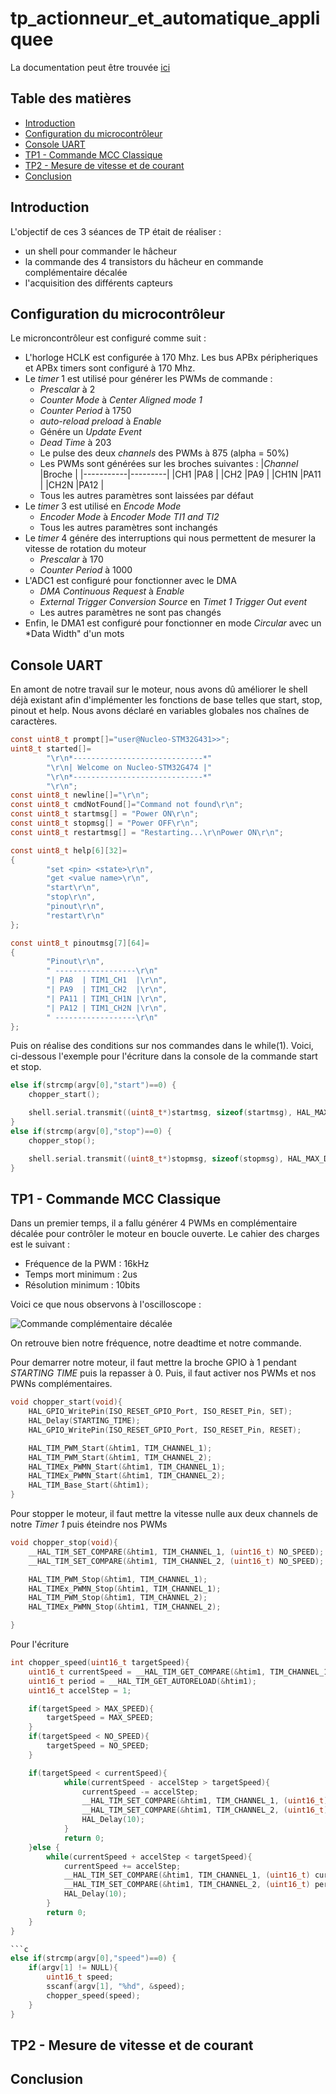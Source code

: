 # tp_actionneur_et_automatique_appliquee

La documentation peut être trouvée [ici](https://lucas-vallery.github.io/tp_actionneur_et_automatique_appliquee/html/)

## Table des matières

- [Introduction](#introduction)
- [Configuration du microcontrôleur](#Configuration-du-microcontrôleur)
- [Console UART](#Console-UART)
- [TP1 - Commande MCC Classique](#TP1---commande-mcc-classique)
- [TP2 - Mesure de vitesse et de courant](#tp2---mesure-de-vitesse-et-de-courant)
- [Conclusion](#conclusion)

## Introduction

L'objectif de ces 3 séances de TP était de réaliser : 
- un shell pour commander le hâcheur
- la commande des 4 transistors du hâcheur en commande complémentaire décalée
- l'acquisition des différents capteurs

## Configuration du microcontrôleur

Le microncontrôleur est configuré comme suit :

* L'horloge HCLK est configurée à 170 Mhz. Les bus APBx péripheriques et APBx timers sont configuré à 170 Mhz.
* Le *timer* 1 est utilisé pour générer les PWMs de commande :
  * *Prescalar* à 2
  * *Counter Mode* à *Center Aligned mode 1*
  * *Counter Period* à 1750
  * *auto-reload preload* à *Enable*
  * Génére un *Update Event*
  * *Dead Time* à 203
  * Le pulse des deux *channels* des PWMs à 875 (alpha = 50%)
  * Les PWMs sont générées sur les broches suivantes :
    |*Channel*  |Broche   |
    |-----------|---------|
    |CH1        |PA8      |
    |CH2        |PA9      |
    |CH1N       |PA11     |
    |CH2N       |PA12     |
  * Tous les autres paramètres sont laissées par défaut
* Le *timer* 3 est utilisé en *Encode Mode*
  * *Encoder Mode* à *Encoder Mode TI1 and TI2*
  * Tous les autres paramètres sont inchangés
* Le *timer* 4 génére des interruptions qui nous permettent de mesurer la vitesse de rotation du moteur
  * *Prescalar* à 170
  * *Counter Period* à 1000
* L'ADC1 est configuré pour fonctionner avec le DMA
  * *DMA Continuous Request* à *Enable*
  * *External Trigger Conversion Source* en *Timet 1 Trigger Out event*
  * Les autres paramètres ne sont pas changés 
* Enfin, le DMA1 est configuré pour fonctionner en mode *Circular* avec un *Data Width" d'un mots

## Console UART

En amont de notre travail sur le moteur, nous avons dû améliorer le shell déjà existant afin d'implémenter les fonctions de base telles que start, stop, pinout et help. 
Nous avons déclaré en variables globales nos chaînes de caractères.

```c
const uint8_t prompt[]="user@Nucleo-STM32G431>>";
uint8_t started[]=
		"\r\n*-----------------------------*"
		"\r\n| Welcome on Nucleo-STM32G474 |"
		"\r\n*-----------------------------*"
		"\r\n";
const uint8_t newline[]="\r\n";
const uint8_t cmdNotFound[]="Command not found\r\n";
const uint8_t startmsg[] = "Power ON\r\n";
const uint8_t stopmsg[] = "Power OFF\r\n";
const uint8_t restartmsg[] = "Restarting...\r\nPower ON\r\n";

const uint8_t help[6][32]=
{
		"set <pin> <state>\r\n",
		"get <value name>\r\n",
		"start\r\n",
		"stop\r\n",
		"pinout\r\n",
		"restart\r\n"
};

const uint8_t pinoutmsg[7][64]=
{
		"Pinout\r\n",
		" ------------------\r\n"
		"| PA8  | TIM1_CH1  |\r\n",
		"| PA9  | TIM1_CH2  |\r\n",
		"| PA11 | TIM1_CH1N |\r\n",
		"| PA12 | TIM1_CH2N |\r\n",
		" ------------------\r\n"
};
```
Puis on réalise des conditions sur nos commandes dans le while(1). Voici, ci-dessous l'exemple pour l'écriture dans la console de la commande start et stop.

```c
else if(strcmp(argv[0],"start")==0) {
	chopper_start();

	shell.serial.transmit((uint8_t*)startmsg, sizeof(startmsg), HAL_MAX_DELAY);
}
else if(strcmp(argv[0],"stop")==0) {
	chopper_stop();

	shell.serial.transmit((uint8_t*)stopmsg, sizeof(stopmsg), HAL_MAX_DELAY);
}
```


## TP1 - Commande MCC Classique

Dans un premier temps, il a fallu générer 4 PWMs en complémentaire décalée pour contrôler le moteur en boucle ouverte. 
Le cahier des charges est le suivant : 
- Fréquence de la PWM : 16kHz
- Temps mort minimum : 2us
- Résolution minimum : 10bits

Voici ce que nous observons à l'oscilloscope : 

![Commande complémentaire décalée](images/tek00002.png)

On retrouve bien notre fréquence, notre deadtime et notre commande.

Pour demarrer notre moteur, il faut mettre la broche GPIO à 1 pendant *STARTING TIME* puis la repasser à 0.
Puis, il faut activer nos PWMs et nos PWNs complémentaires.

```c
void chopper_start(void){
	HAL_GPIO_WritePin(ISO_RESET_GPIO_Port, ISO_RESET_Pin, SET);
	HAL_Delay(STARTING_TIME);
	HAL_GPIO_WritePin(ISO_RESET_GPIO_Port, ISO_RESET_Pin, RESET);

	HAL_TIM_PWM_Start(&htim1, TIM_CHANNEL_1);
	HAL_TIM_PWM_Start(&htim1, TIM_CHANNEL_2);
	HAL_TIMEx_PWMN_Start(&htim1, TIM_CHANNEL_1);
	HAL_TIMEx_PWMN_Start(&htim1, TIM_CHANNEL_2);
	HAL_TIM_Base_Start(&htim1);
}
```

Pour stopper le moteur, il faut mettre la vitesse nulle aux deux channels de notre *Timer 1* puis éteindre nos PWMs

```c
void chopper_stop(void){
	__HAL_TIM_SET_COMPARE(&htim1, TIM_CHANNEL_1, (uint16_t) NO_SPEED);
	__HAL_TIM_SET_COMPARE(&htim1, TIM_CHANNEL_2, (uint16_t) NO_SPEED);

	HAL_TIM_PWM_Stop(&htim1, TIM_CHANNEL_1);
	HAL_TIMEx_PWMN_Stop(&htim1, TIM_CHANNEL_1);
	HAL_TIM_PWM_Stop(&htim1, TIM_CHANNEL_2);
	HAL_TIMEx_PWMN_Stop(&htim1, TIM_CHANNEL_2);

}
```
Pour l'écriture

```c
int chopper_speed(uint16_t targetSpeed){
	uint16_t currentSpeed = __HAL_TIM_GET_COMPARE(&htim1, TIM_CHANNEL_1);
	uint16_t period = __HAL_TIM_GET_AUTORELOAD(&htim1);
	uint16_t accelStep = 1;

	if(targetSpeed > MAX_SPEED){
		targetSpeed = MAX_SPEED;
	}
	if(targetSpeed < NO_SPEED){
		targetSpeed = NO_SPEED;
	}

	if(targetSpeed < currentSpeed){
			while(currentSpeed - accelStep > targetSpeed){
				currentSpeed -= accelStep;
				__HAL_TIM_SET_COMPARE(&htim1, TIM_CHANNEL_1, (uint16_t) currentSpeed);
				__HAL_TIM_SET_COMPARE(&htim1, TIM_CHANNEL_2, (uint16_t) period-currentSpeed);
				HAL_Delay(10);
			}
			return 0;
	}else {
		while(currentSpeed + accelStep < targetSpeed){
			currentSpeed += accelStep;
			__HAL_TIM_SET_COMPARE(&htim1, TIM_CHANNEL_1, (uint16_t) currentSpeed);
			__HAL_TIM_SET_COMPARE(&htim1, TIM_CHANNEL_2, (uint16_t) period-currentSpeed);
			HAL_Delay(10);
		}
		return 0;
	}
}

```c
else if(strcmp(argv[0],"speed")==0) {
	if(argv[1] != NULL){
		uint16_t speed;
		sscanf(argv[1], "%hd", &speed);
		chopper_speed(speed);
	}
}
```


## TP2 - Mesure de vitesse et de courant

## Conclusion
